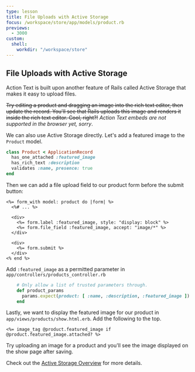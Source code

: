 ```yaml
---
type: lesson
title: File Uploads with Active Storage
focus: /workspace/store/app/models/product.rb
previews:
  - 3000
custom:
  shell:
    workdir: "/workspace/store"
---
```


File Uploads with Active Storage
--------------------------------

Action Text is built upon another feature of Rails called Active Storage that
makes it easy to upload files.

~~Try editing a product and dragging an image into the rich text editor, then
update the record. You'll see that Rails uploads this image and renders it
inside the rich text editor. Cool, right?!~~ _Action Text embeds are not supported in the browser yet, sorry_.

We can also use Active Storage directly. Let's add a featured image to the
`Product` model.

```ruby ins={2}
class Product < ApplicationRecord
  has_one_attached :featured_image
  has_rich_text :description
  validates :name, presence: true
end
```

Then we can add a file upload field to our product form before the submit
button:

```erb ins={4-7}
<%= form_with model: product do |form| %>
  <%# ... %>

  <div>
    <%= form.label :featured_image, style: "display: block" %>
    <%= form.file_field :featured_image, accept: "image/*" %>
  </div>

  <div>
    <%= form.submit %>
  </div>
<% end %>
```

Add `:featured_image` as a permitted parameter in
`app/controllers/products_controller.rb`

```ruby {3}
    # Only allow a list of trusted parameters through.
    def product_params
      params.expect(product: [ :name, :description, :featured_image ])
    end
```

Lastly, we want to display the featured image for our product in
`app/views/products/show.html.erb`. Add the following to the top.

```erb
<%= image_tag @product.featured_image if @product.featured_image.attached? %>
```

Try uploading an image for a product and you'll see the image displayed on the
show page after saving.

Check out the [Active Storage Overview](https://guides.rubyonrails.org/active_storage_overview.html) for more
details.
